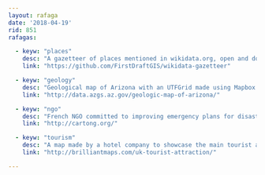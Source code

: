 ```yaml
---
layout: rafaga
date: '2018-04-19'
rid: 851
rafagas:

  - keyw: "places"
    desc: "A gazetteer of places mentioned in wikidata.org, open and downloadable as a formatted file"
    link: "https://github.com/FirstDraftGIS/wikidata-gazetteer"

  - keyw: "geology"
    desc: "Geological map of Arizona with an UTFGrid made using Mapbox and showing details when hovering the mouse and further info"
    link: "http://data.azgs.az.gov/geologic-map-of-arizona/"

  - keyw: "ngo"
    desc: "French NGO committed to improving emergency plans for disaster programs through the use of geospatial information technologies"
    link: "http://cartong.org/"

  - keyw: "tourism"
    desc: "A map made by a hotel company to showcase the main tourist attractions in England"
    link: "http://brilliantmaps.com/uk-tourist-attraction/"

---
```

